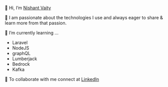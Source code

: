 👋 Hi, I’m [Nishant Vaity](https://www.nishantvaity.com/)

🌱 I am passionate about the technologies I use and always eager to share & learn more from that passion.

👀 I’m currently learning ... 
- Laravel
- NodeJS
- graphQL
- Lumberjack
- Bedrock
- Kafka 

💞️ To collaborate with me connect at [LinkedIn](https://www.linkedin.com/in/enishant/)
